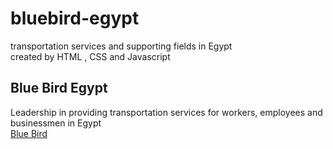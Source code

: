 # bluebird-egypt
transportation services and supporting fields in Egypt <br>
created by HTML , CSS and Javascript

## Blue Bird Egypt
Leadership in providing transportation services for workers, employees and businessmen in Egypt <br>
[Blue Bird](https://bluebird-egypt.com/)
